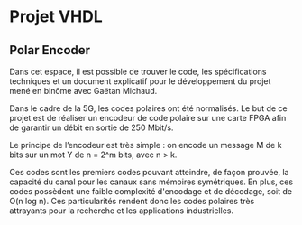 # Projet VHDL
## Polar Encoder

Dans cet espace, il est possible de trouver le code, les spécifications techniques et un document explicatif pour le développement du projet mené en binôme avec Gaëtan Michaud. 

Dans le cadre de la 5G, les codes polaires ont été normalisés. Le but de ce projet est de réaliser un encodeur de code polaire sur une carte FPGA afin de garantir un débit en sortie de 250 Mbit/s.

Le principe de l’encodeur est très simple : on encode un message M de k bits sur un mot Y de n = 2^m  bits, avec n > k.

Ces codes sont les premiers codes pouvant atteindre, de façon prouvée, la capacité du canal pour les canaux sans mémoires symétriques. En plus, ces codes possèdent une faible complexité d'encodage et de décodage, soit de O(n log n). Ces particularités rendent donc les codes polaires très attrayants pour la recherche et les applications industrielles.

